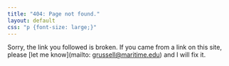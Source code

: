 ```yaml
---
title: "404: Page not found."
layout: default
css: "p {font-size: large;}"
---
```


Sorry, the link you followed is broken. If you came from a link on this site, please [let me know](mailto: grussell@maritime.edu) and I will fix it.
